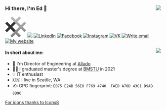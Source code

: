### Hi there, I'm Ed 👋 <img align="right" src="https://komarev.com/ghpvc/?username=ed-asriyan"/>

<a href="https://smp17.simplex.im/a#4fDJYxKMGNve_os7F-y4Fjt_gc0Ar5x3JHHdfH5k2IE" target="_blank"><img title="SimpleX Chat" src="https://raw.githubusercontent.com/simplex-chat/simplex-chat/refs/heads/stable/media-logos/simplex-symbol-light.svg" style="filter: grayscale(100%)"/></a>
<a href="https://t.me/ed_asriyan" target="_blank"><img src="https://img.icons8.com/wired/34/000000/telegram-app.png"/></a>
<a href="https://www.linkedin.com/in/ed-asriyan" target="_blank"><img title="LinkedIn" src="https://img.icons8.com/wired/34/000000/linkedin.png"/></a>
<a href="https://www.facebook.com/ed.asrian" target="_blank"><img title="Facebook" src="https://img.icons8.com/wired/34/000000/facebook.png"/></a>
<a href="https://www.instagram.com/ed_asriyan" target="_blank"><img title="Instagram" src="https://img.icons8.com/wired/34/000000/instagram-new.png"/></a>
<a href="https://vk.com/ed_asriyan" target="_blank"><img title="VK" src="https://img.icons8.com/wired/34/000000/vk-com.png"/></a>
<a href="mailto:contact.github@asriyan.me" target="_blank"><img title="Write email" src="https://img.icons8.com/wired/34/000000/send-mass-email.png"/></a>
<a href="https://asriyan.me" target="_blank"><img title="My website" src="https://img.icons8.com/wired/30/000000/domain.png"/></a>

<img align="right" src="https://github-readme-stats.vercel.app/api?username=ed-asriyan&show_icons=true&hide_rank=true"/>

#### In short about me:

- 🚀 I'm Director of Engineering at [Alludo](https://www.alludo.com)
- 🧑‍🎓 I graduated master's degree at [BMSTU](https://bmstu.ru) in 2021
- 💡 IT enthusiast
- 🇺🇸 I live in Seattle, WA
- ✍️ GPG fingerprint: `E075 E24B 56E0 F769 4740  FAED A70D 43C1 D9AB 8D96`

<a align="right" href="https://icons8.com" target="_blank">For icons thanks to Icons8</a>
